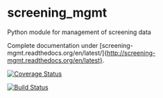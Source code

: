 screening_mgmt
==============

Python module for management of screening data

Complete documentation under [screening-mgmt.readthedocs.org/en/latest/]{http://screening-mgmt.readthedocs.org/en/latest}.

[![Coverage Status](https://coveralls.io/repos/github/a-hel/screening_mgmt/badge.svg?branch=master)](https://coveralls.io/github/a-hel/screening_mgmt?branch=master)

[![Build Status](https://travis-ci.org/a-hel/screening_mgmt.svg?branch=master)](https://travis-ci.org/a-hel/screening_mgmt)